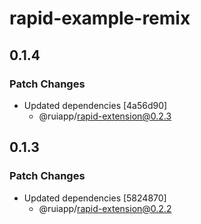 # rapid-example-remix

## 0.1.4

### Patch Changes

- Updated dependencies [4a56d90]
  - @ruiapp/rapid-extension@0.2.3

## 0.1.3

### Patch Changes

- Updated dependencies [5824870]
  - @ruiapp/rapid-extension@0.2.2
